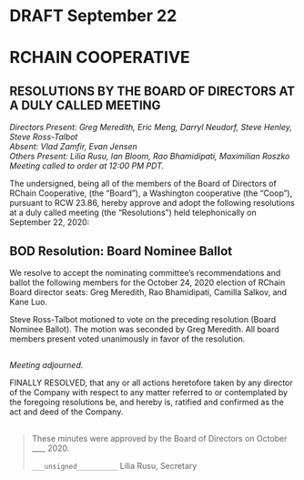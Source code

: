 # DRAFT September 22

# RCHAIN COOPERATIVE

## RESOLUTIONS BY THE BOARD OF DIRECTORS AT A DULY CALLED MEETING

*Directors Present: Greg Meredith, Eric Meng, Darryl Neudorf, Steve Henley, Steve Ross-Talbot* \
*Absent:  Vlad Zamfir, Evan Jensen* \
*Others Present:  Lilia Rusu, Ian Bloom, Rao Bhamidipati, Maximilian Roszko* \
*Meeting called to order at 12:00 PM PDT.*

The undersigned, being all of the members of the Board of Directors of RChain Cooperative, (the “Board”), a Washington cooperative (the “Coop”), pursuant to RCW 23.86, hereby approve and adopt the following resolutions at a duly called meeting (the “Resolutions”) held telephonically on September 22, 2020:

##

## BOD Resolution: Board Nominee Ballot

We resolve to accept the nominating committee’s recommendations and ballot the following members for the October 24, 2020 election of RChain Board director seats: Greg Meredith, Rao Bhamidipati, Camilla Salkov, and Kane Luo.

Steve Ross-Talbot motioned to vote on the preceding resolution (Board Nominee Ballot). The motion was seconded by Greg Meredith. All board members present voted unanimously in favor of the resolution.

##

*Meeting adjourned.*

FINALLY RESOLVED, that any or all actions heretofore taken by any director of the Company with respect to any matter referred to or contemplated by the foregoing resolutions be, and hereby is, ratified and confirmed as the act and deed of the Company.

##

>These minutes were approved by the Board of Directors on October ___, 2020.
>
> `___unsigned__________`
> Lilia Rusu, Secretary
